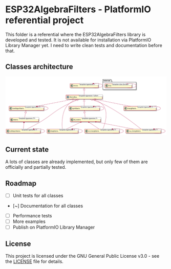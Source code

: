 # ESP32AlgebraFilters - PlatformIO referential project
This folder is a referential where the ESP32AlgebraFilters library is developed and tested.
It is not available for installation via PlatformIO Library Manager yet. I need to write clean tests and documentation before that.

## Classes architecture
![Classes diagram](docs/classes/classDiagram.svg)

## Current state
A lots of classes are already implemented, but only few of them are officially and partially tested.

## Roadmap
- [ ] Unit tests for all classes
- [~] Documentation for all classes
- [ ] Performance tests
- [ ] More examples
- [ ] Publish on PlatformIO Library Manager

## License
This project is licensed under the GNU General Public License v3.0 - see the [LICENSE](LICENSE) file for details.